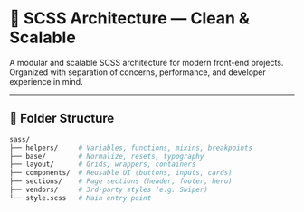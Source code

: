 # 🧱 SCSS Architecture — Clean & Scalable

A modular and scalable SCSS architecture for modern front-end projects.  
Organized with separation of concerns, performance, and developer experience in mind.

---

## 📁 Folder Structure

```bash
sass/
├── helpers/     # Variables, functions, mixins, breakpoints
├── base/        # Normalize, resets, typography
├── layout/      # Grids, wrappers, containers
├── components/  # Reusable UI (buttons, inputs, cards)
├── sections/    # Page sections (header, footer, hero)
├── vendors/     # 3rd-party styles (e.g. Swiper)
└── style.scss   # Main entry point
